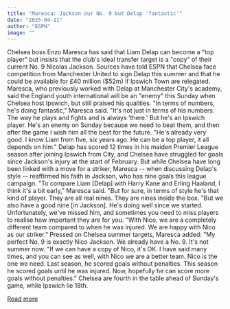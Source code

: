 ```yaml
---
title: "Maresca: Jackson our No. 9 but Delap 'fantastic'"
date: "2025-04-11"
author: "ESPN"
image: ""
---
```


Chelsea boss Enzo Maresca has said that Liam Delap can become a "top player" but insists that the club's ideal transfer target is a "copy" of their current No. 9 Nicolas Jackson.
Sources have told ESPN that Chelsea face competition from Manchester United to sign Delap this summer and that he could be available for £40 million ($52m) if Ipswich Town are relegated.
Maresca, who previously worked with Delap at Manchester City's academy, said the England youth international will be an "enemy" this Sunday when Chelsea host Ipswich, but still praised his qualities.
"In terms of numbers, he's doing fantastic," Maresca said. "It's not just in terms of his numbers. The way he plays and fights and is always 'there.' But he's an Ipswich player. He's an enemy on Sunday because we need to beat them, and then after the game I wish him all the best for the future.
"He's already very good. I know Liam from five, six years ago. He can be a top player, it all depends on him."
Delap has scored 12 times in his maiden Premier League season after joining Ipswich from City, and Chelsea have struggled for goals since Jackson's injury at the start of February.
But while Chelsea have long been linked with a move for a striker, Maresca -- when discussing Delap's style -- reaffirmed his faith in Jackson, who has nine goals this league campaign.
"To compare Liam [Delap] with Harry Kane and Erling Haaland, I think it's a bit early," Maresca said. "But for sure, in terms of style he's that kind of player. They are all real nines. They are nines inside the box.
"But we also have a good nine [in Jackson]. He's doing well since we started. Unfortunately, we've missed him, and sometimes you need to miss players to realise how important they are for you.
"With Nico, we are a completely different team compared to when he was injured. We are happy with Nico as our striker."
Pressed on Chelsea summer targets, Maresca added: "My perfect No. 9 is exactly Nico Jackson. We already have a No. 9. It's not summer now.
"If we can have a copy of Nico, it's OK. I have said many times, and you can see as well, with Nico we are a better team. Nico is the one we need. Last season, he scored goals without penalties. This season he scored goals until he was injured. Now, hopefully he can score more goals without penalties."
Chelsea are fourth in the table ahead of Sunday's game, while Ipswich lie 18th.

[Read more](https://www.espn.com/soccer/story/_/id/44631373/enzo-maresca-nicolas-jackson-chelsea-no-9-liam-delap-fantastic)
